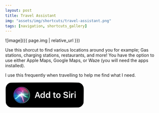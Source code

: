 ```yaml
---
layout: post
title: Travel Assistant
img: "assets/img/shortcuts/travel-assistant.png"
tags: [navigation, shortcuts_gallery]
---
```


![image]({{ page.img | relative_url }})

Use this shorcut to find various locations around you for example; Gas stations, charging stations, restaurants, and more! You have the option to use either Apple Maps, Google Maps, or Waze (you will need the apps installed).

I use this frequently when travelling to help me find what I need.

[![Add to Siri](/assets/img/shortcuts/add-to-siri-btn.png)](https://www.icloud.com/shortcuts/f845f112a9a5432abe438204f26d6313)